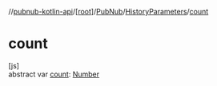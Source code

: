 //[pubnub-kotlin-api](../../../../index.md)/[[root]](../../index.md)/[PubNub](../index.md)/[HistoryParameters](index.md)/[count](count.md)

# count

[js]\
abstract var [count](count.md): [Number](https://kotlinlang.org/api/latest/jvm/stdlib/kotlin-stdlib/kotlin/-number/index.html)
